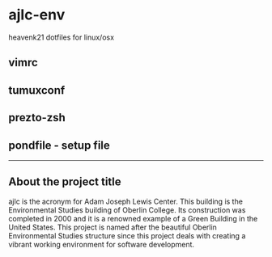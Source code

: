 # ajlc-env
heavenk21 dotfiles for linux/osx

## vimrc

## tumuxconf

## prezto-zsh

## pondfile - setup file

---
## About the project title
ajlc is the acronym for Adam Joseph Lewis Center. This building is the
Environmental Studies building of Oberlin College. Its construction was
completed in 2000 and it is a renowned example of a Green Building in the United
States. This project is named after the beautiful Oberlin Environmental Studies
structure since this project deals with creating a vibrant working environment
for software development.
